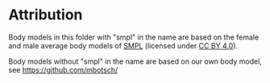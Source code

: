 # Attribution
Body models in this folder with "smpl" in the name are based on the female and male average body models of [SMPL](https://smpl.is.tue.mpg.de/) (licensed under [CC BY 4.0](https://creativecommons.org/licenses/by/4.0/)). 

Body models without "smpl" in the name are based on our own body model, see https://github.com/mbotsch/
